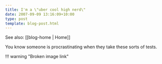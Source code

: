 ```yaml
---
title: I'm a \"uber cool high nerd\"
date: 2007-09-09 13:16:09+10:00
type: post
template: blog-post.html
---
```


See also: [[blog-home | Home]]

You know someone is procrastinating when they take these sorts of tests.


!!! warning "Broken image link"
